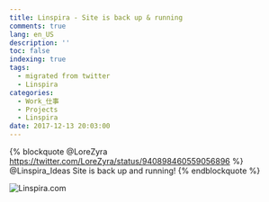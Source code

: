 ```yaml
---
title: Linspira - Site is back up & running
comments: true
lang: en_US
description: ''
toc: false
indexing: true
tags:
  - migrated from twitter
  - Linspira
categories:
  - Work_仕事
  - Projects
  - Linspira
date: 2017-12-13 20:03:00
---
```


{% blockquote @LoreZyra https://twitter.com/LoreZyra/status/940898460559056896 %}
@Linspira_Ideas Site is back up and running!
 {% endblockquote %}

![Linspira.com](DQ6_a-nVQAEIfLz.jpeg)